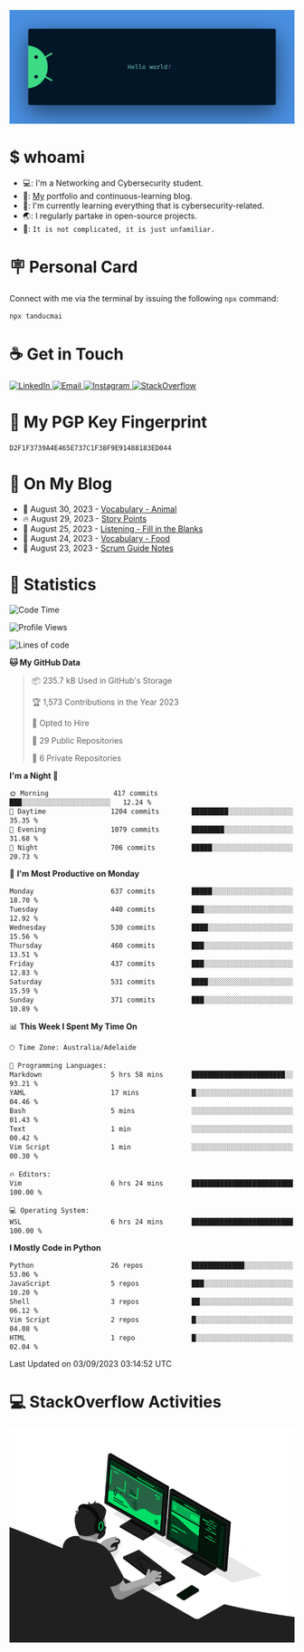 <p align="center"><img src="assets/banner.png" /></p>

[//]: ![](https://github.com/tanducmai/tanducmai/actions/workflows/waka-stats.yml/badge.svg)
[//]: ![](https://github.com/tanducmai/tanducmai/actions/workflows/latest-blogs.yml/badge.svg)
[//]: ![](https://github.com/tanducmai/tanducmai/actions/workflows/stackoverflow-activities.yml/badge.svg)

# $ whoami

- 💻: I'm a Networking and Cybersecurity student.
- 🔭: [My](https://tanducmai.com/) portfolio and continuous-learning blog.
- 🌱: I'm currently learning everything that is cybersecurity-related.
- 🌏: I regularly partake in open-source projects.
- 💬: `It is not complicated, it is just unfamiliar.`

# 🪧 Personal Card

Connect with me via the terminal by issuing the following `npx` command:

```bash
npx tanducmai
```

# ☕ Get in Touch

<a target="_blank" href="https://www.linkedin.com/in/tanducmai/">
  <img alt="LinkedIn" src="https://img.shields.io/badge/LinkedIn-0077B5?style=for-the-badge&logo=linkedin&logoColor=white" />
</a>
<a target="_blank" href="mailto:henryfromvietnam@gmail.com">
  <img alt="Email" src="https://img.shields.io/badge/Gmail-D14836?style=for-the-badge&logo=gmail&logoColor=white" />
</a>
<a target="_blank" href="https://www.instagram.com/henry.maii/">
  <img alt="Instagram" src="https://img.shields.io/badge/Instagram-E4405F?style=for-the-badge&logo=instagram&logoColor=white" />
</a>
<a target="_blank" href="https://stackoverflow.com/users/16999206/tanducmai">
  <img alt="StackOverflow" src="https://img.shields.io/static/v1?message=Stackoverflow&logo=stackoverflow&label=&color=FE7A16&logoColor=white&labelColor=&style=for-the-badge" />
</a>

# 🔐 My PGP Key Fingerprint

`D2F1F3739A4E465E737C1F38F9E91488183ED044`

# 📜 On My Blog

<!-- BLOG-POST-LIST:START -->
 - 💯 August 30, 2023 - [Vocabulary - Animal](https://tanducmai.com/posts/glossaries/vocabulary-animal/)
 - 🔥 August 29, 2023 - [Story Points](https://tanducmai.com/posts/agile-development-and-governance/story-points/)
 - 💫 August 25, 2023 - [Listening - Fill in the Blanks](https://tanducmai.com/posts/glossaries/lfib/)
 - 🚀 August 24, 2023 - [Vocabulary - Food](https://tanducmai.com/posts/glossaries/vocabulary-food/)
 - 🌮 August 23, 2023 - [Scrum Guide Notes](https://tanducmai.com/posts/agile-development-and-governance/scrum-guide-notes/)<!-- BLOG-POST-LIST:END -->

# 🔢 Statistics

<!--START_SECTION:waka-->
![Code Time](http://img.shields.io/badge/Code%20Time-123%20hrs%2027%20mins-blue)

![Profile Views](http://img.shields.io/badge/Profile%20Views-4-blue)

![Lines of code](https://img.shields.io/badge/From%20Hello%20World%20I%27ve%20Written-9.1%20million%20lines%20of%20code-blue)

**🐱 My GitHub Data** 

> 📦 235.7 kB Used in GitHub's Storage 
 > 
> 🏆 1,573 Contributions in the Year 2023
 > 
> 💼 Opted to Hire
 > 
> 📜 29 Public Repositories 
 > 
> 🔑 6 Private Repositories 
 > 
**I'm a Night 🦉** 

```text
🌞 Morning                417 commits         ███░░░░░░░░░░░░░░░░░░░░░░   12.24 % 
🌆 Daytime                1204 commits        █████████░░░░░░░░░░░░░░░░   35.35 % 
🌃 Evening                1079 commits        ████████░░░░░░░░░░░░░░░░░   31.68 % 
🌙 Night                  706 commits         █████░░░░░░░░░░░░░░░░░░░░   20.73 % 
```
📅 **I'm Most Productive on Monday** 

```text
Monday                   637 commits         █████░░░░░░░░░░░░░░░░░░░░   18.70 % 
Tuesday                  440 commits         ███░░░░░░░░░░░░░░░░░░░░░░   12.92 % 
Wednesday                530 commits         ████░░░░░░░░░░░░░░░░░░░░░   15.56 % 
Thursday                 460 commits         ███░░░░░░░░░░░░░░░░░░░░░░   13.51 % 
Friday                   437 commits         ███░░░░░░░░░░░░░░░░░░░░░░   12.83 % 
Saturday                 531 commits         ████░░░░░░░░░░░░░░░░░░░░░   15.59 % 
Sunday                   371 commits         ███░░░░░░░░░░░░░░░░░░░░░░   10.89 % 
```


📊 **This Week I Spent My Time On** 

```text
🕑︎ Time Zone: Australia/Adelaide

💬 Programming Languages: 
Markdown                 5 hrs 58 mins       ███████████████████████░░   93.21 % 
YAML                     17 mins             █░░░░░░░░░░░░░░░░░░░░░░░░   04.46 % 
Bash                     5 mins              ░░░░░░░░░░░░░░░░░░░░░░░░░   01.43 % 
Text                     1 min               ░░░░░░░░░░░░░░░░░░░░░░░░░   00.42 % 
Vim Script               1 min               ░░░░░░░░░░░░░░░░░░░░░░░░░   00.30 % 

🔥 Editors: 
Vim                      6 hrs 24 mins       █████████████████████████   100.00 % 

💻 Operating System: 
WSL                      6 hrs 24 mins       █████████████████████████   100.00 % 
```

**I Mostly Code in Python** 

```text
Python                   26 repos            █████████████░░░░░░░░░░░░   53.06 % 
JavaScript               5 repos             ███░░░░░░░░░░░░░░░░░░░░░░   10.20 % 
Shell                    3 repos             ██░░░░░░░░░░░░░░░░░░░░░░░   06.12 % 
Vim Script               2 repos             █░░░░░░░░░░░░░░░░░░░░░░░░   04.08 % 
HTML                     1 repo              █░░░░░░░░░░░░░░░░░░░░░░░░   02.04 % 
```




 Last Updated on 03/09/2023 03:14:52 UTC
<!--END_SECTION:waka-->

# 💻 StackOverflow Activities

<!-- STACKOVERFLOW:START -->
<!-- STACKOVERFLOW:END -->

<p align="center"><img src="assets/developer.gif" /></p>
